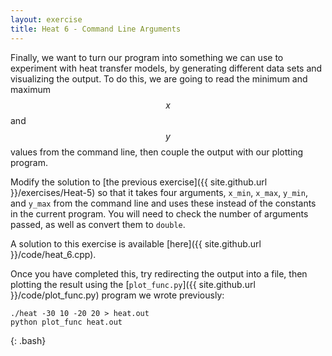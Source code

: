 ```yaml
---
layout: exercise
title: Heat 6 - Command Line Arguments
---
```


Finally, we want to turn our program into something we can use to experiment with heat transfer models, by generating different data sets
and visualizing the output. To do this, we are going to read the minimum and maximum $$ x $$ and $$ y $$ values from the command line,
then couple the output with our plotting program.

Modify the solution to [the previous exercise]({{ site.github.url }}/exercises/Heat-5) so that it takes four arguments, `x_min`, `x_max`, 
`y_min`, and `y_max` from the command line and uses these instead of the constants in the current program. You will need to check the number
of arguments passed, as well as convert them to `double`.

A solution to this exercise is available [here]({{ site.github.url }}/code/heat_6.cpp).

Once you have completed this, try redirecting the output into a file, then plotting the result using the 
[`plot_func.py`]({{ site.github.url }}/code/plot_func.py) program we wrote previously:

~~~
./heat -30 10 -20 20 > heat.out
python plot_func heat.out
~~~
{: .bash}

